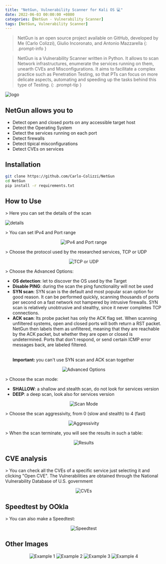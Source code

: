 ```yaml
---
title: "NetGun, Vulnerability Scanner for Kali OS ​💻​"
date: 2022-06-03 00:00:00 +0800
categories: [NetGun - Vulnerability Scanner]
tags: [NetGun, Vulnerability Scanner]
---
```


<style>
    .centered-image {
        text-align: center;
    }
</style>

> NetGun is an open source project available on GitHub, developed by Me (Carlo Colizzi), Giulio Incoronato, and Antonio Mazzarella
{: .prompt-info } 

> NetGun is a Vulnerability Scanner written in Python. It allows to scan Network infrastructures, enumerate the services running on them, unearth CVEs and Misconfigurations. It aims to facilitate a complex practice such as Penetration Testing, so that PTs can focus on more delicate aspects, automating and speeding up the tasks behind this type of Testing.
{: .prompt-tip } 

<img src="https://github.com/Carlo-Colizzi/NetGun/main/source_code/persistence/storage/assets/netgun_logo.png" alt="logo">

## NetGun allows you to
<ul>
  <li> Detect open and closed ports on any accessible target host </li>
  <li> Detect the Operating System</li>
  <li> Detect the services running  on each port</li>
  <li> Detect firewalls</li>
  <li> Detect tipical misconfigurations</li>
  <li> Detect CVEs on services</li>
</ul>

## Installation
```bash
git clone https://github.com/Carlo-Colizzi/NetGun
cd NetGun
pip install -r requirements.txt
```

## How to Use
  <p>> Here you can set the details of the scan</p>
<div style="display: block; margin: auto;">
  <img src="https://github.com/Carlo-Colizzi/NetGun/main/source_code/persistence/storage/assets/scan_details.png" alt="details">
</div>
<p>> You can set IPv4 and Port range</p>
<div class="centered-image">
  <img src="https://github.com/Carlo-Colizzi/NetGun/main/source_code/persistence/storage/assets/set_ip_and_ports.png" alt="IPv4 and Port range">
</div>
<p>> Choose the protocol used by the researched services, TCP or UDP</p>
<div class="centered-image">
  <img src="https://github.com/Carlo-Colizzi/NetGun/main/source_code/persistence/storage/assets/protocol.png" alt="TCP or UDP">
</div>
  <p>> Choose the Advanced Options:</p>
  <ul>
    <li><strong>OS detection</strong>: let to discover the OS used by the Target</li>
    <li><strong>Disable PING</strong>: during the scan the ping functionality will not be used</li>
    <li><strong>SYN scan</strong>: SYN scan is the default and most popular scan option for good reason. It can be performed quickly, scanning thousands of ports per second on a fast network not hampered by intrusive firewalls. SYN scan is relatively unobtrusive and stealthy, since it never completes TCP connections.</li>
    <li><strong>ACK scan</strong>:  Its probe packet has only the ACK flag set. When scanning unfiltered systems, open and closed ports will both return a RST packet. NetGun then labels them as unfiltered, meaning that they are reachable by the ACK packet, but whether they are open or closed is undetermined. Ports that don't respond, or send certain ICMP error messages back, are labeled filtered.</li>
    <br>
    <p><strong>Important: </strong>   you can't use SYN scan and ACK scan together</p>
  </ul>

<div class="centered-image">
  <img src="https://github.com/Carlo-Colizzi/NetGun/main/source_code/persistence/storage/assets/advanced_options.png" alt="Advanced Options">
</div>
  <p>> Choose the scan mode:</p>
  <ul>
    <li><strong>SHALLOW</strong>: a shallow and stealth scan, do not look for services version</li>
    <li><strong>DEEP</strong>: a deep scan, look also for services version</li>
  </ul>
<div class="centered-image">
  <img src="https://github.com/Carlo-Colizzi/NetGun/main/source_code/persistence/storage/assets/set_deep_or_shallow.png" alt="Scan Mode">
</div>
<p>> Choose the scan aggressivity, from 0 (slow and stealth) to 4 (fast)</p>
<div class="centered-image">
  <img src="https://github.com/Carlo-Colizzi/NetGun/main/source_code/persistence/storage/assets/scan_aggressivity.png" alt="Aggressivity">
</div>
<p>> When the scan terminate, you will see the results in such a table:</p>
<div class="centered-image">
  <img src="https://github.com/Carlo-Colizzi/NetGun/main/source_code/persistence/storage/assets/scan_result.png" alt="Results">
</div>

## CVE analysis
<p>> You can check all the CVEs of a specific service just selecting it and clicking "Open CVE". The Vulnerabilities are obtained through the National Vulnerability Database of U.S. government</p>
<div class="centered-image">
  <img src="https://github.com/Carlo-Colizzi/NetGun/main/source_code/persistence/storage/assets/search_cve.png" alt="CVEs">
</div>

## Speedtest by OOkla
<p>> You can also make a Speedtest:</p>
<div class="centered-image">
  <img src="https://github.com/Carlo-Colizzi/NetGun/main/source_code/persistence/storage/assets/speedtest.png" alt="Speedtest">
</div>

## Other Images
<div class="centered-image">
  <img src="https://github.com/Carlo-Colizzi/NetGun/main/source_code/persistence/storage/assets/scan_loading.png" alt="Example 1">
  <img src="https://github.com/Carlo-Colizzi/NetGun/main/source_code/persistence/storage/assets/scan_and_cve_view.png" alt="Example 2">
  <img src="https://github.com/Carlo-Colizzi/NetGun/main/source_code/persistence/storage/assets/welcome.png" alt="Example 3">
  <img src="https://github.com/Carlo-Colizzi/NetGun/main/source_code/persistence/storage/assets/scan_view.png" alt="Example 4">
</div>
